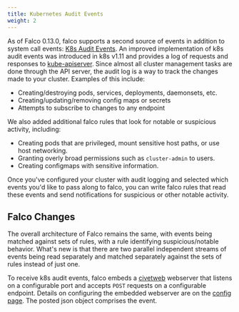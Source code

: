 ```yaml
---
title: Kubernetes Audit Events
weight: 2
---
```


As of Falco 0.13.0, falco supports a second source of events in addition to system call events: [K8s Audit Events](https://kubernetes.io/docs/tasks/debug-application-cluster/audit/#audit-backends). An improved implementation of k8s audit events was introduced in k8s v1.11 and provides a log of requests and responses to [kube-apiserver](https://kubernetes.io/docs/admin/kube-apiserver). Since almost all cluster management tasks are done through the API server, the audit log is a way to track the changes made to your cluster. Examples of this include:

* Creating/destroying pods, services, deployments, daemonsets, etc.
* Creating/updating/removing config maps or secrets
* Attempts to subscribe to changes to any endpoint

We also added additional falco rules that look for notable or suspicious activity, including:

* Creating pods that are privileged, mount sensitive host paths, or use host networking.
* Granting overly broad permissions such as `cluster-admin` to users.
* Creating configmaps with sensitive information.

Once you've configured your cluster with audit logging and selected which events you'd like to pass along to falco, you can write falco rules that read these events and send notifications for suspicious or other notable activity.

## Falco Changes

The overall architecture of Falco remains the same, with events being matched against sets of rules, with a rule identifying suspicious/notable behavior. What's new is that there are two parallel independent streams of events being read separately and matched separately against the sets of rules instead of just one.

To receive k8s audit events, falco embeds a [civetweb](https://github.com/civetweb/civetweb) webserver that listens on a configurable port and accepts `POST` requests on a configurable endpoint. Details on configuring the embedded webserver are on the [config page](../../configuration/config-file). The posted json object comprises the event.
